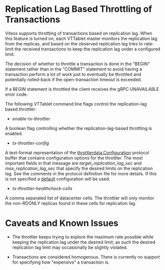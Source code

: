 # Replication Lag Based Throttling of Transactions 
Vitess supports throttling of transactions based on replication lag. When this
feature is turned on, each VTTablet master monitors the replication lag from
the replicas, and based on the observed replication lag tries to rate-limit the
received transactions to keep the replication lag under a configured limit.

The decision of whether to throttle a transaction is done in the "BEGIN"
statement rather than in the "COMMIT" statement to avoid having a transaction
perform a lot of work just to eventually be throttled and potentially 
rolled-back if the open-transaction timeout is exceeded.

If a BEGIN statement is throttled the client receives the gRPC UNAVAILABLE
error code.

The following VTTablet command line flags control the replication-lag based 
throttler:

* *enable-tx-throttler*

A boolean flag controlling whether the replication-lag-based throttling is enabled.

* *tx-throttler-config*

A text-format representation of the  [throttlerdata.Configuration](https://github.com/vitessio/vitess/blob/master/proto/throttlerdata.proto) protocol buffer 
that contains configuration options for the throttler. 
The most important fields in that message are *target_replication_lag_sec* and 
*max_replication_lag_sec* that specify the desired limits on the replication lag. See the comments in the protocol definition file for more details.
If this is not specified a [default](https://github.com/vitessio/vitess/blob/master/go/vt/tabletserver/tabletenv/config.go) configuration will be used.

* *tx-throttler-healthcheck-cells*

A comma separated list of datacenter cells. The throttler will only monitor
the non-RDONLY replicas found in these cells for replication lag.

# Caveats and Known Issues
* The throttler keeps trying to explore the maximum rate possible while keeping
the replication lag under the desired limit; as such the desired replication 
lag limit may occasionally be slightly violated.

* Transactions are considered homogenous. There is currently no support
for specifying how "expensive" a transaction is.

